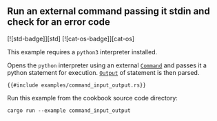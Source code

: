 ## Run an external command passing it stdin and check for an error code

[![std-badge]][std] [![cat-os-badge]][cat-os]

This example requires a `python3` interpreter installed.

Opens the `python` interpreter using an external [`Command`] and passes it a
python statement for execution. [`Output`] of statement is then parsed.

```rust,no_run
{{#include examples/command_input_output.rs}}
```

Run this example from the cookbook source code directory:

```shell,no_run
cargo run --example command_input_output
```

[`Command`]: https://doc.rust-lang.org/std/process/struct.Command.html
[`Output`]: https://doc.rust-lang.org/std/process/struct.Output.html
